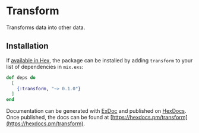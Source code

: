 # Transform

Transforms data into other data.

## Installation

If [available in Hex](https://hex.pm/docs/publish), the package can be installed
by adding `transform` to your list of dependencies in `mix.exs`:

```elixir
def deps do
  [
    {:transform, "~> 0.1.0"}
  ]
end
```

Documentation can be generated with [ExDoc](https://github.com/elixir-lang/ex_doc)
and published on [HexDocs](https://hexdocs.pm). Once published, the docs can
be found at [https://hexdocs.pm/transform](https://hexdocs.pm/transform).

